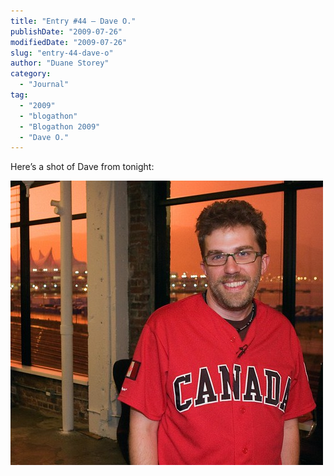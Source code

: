```yaml
---
title: "Entry #44 – Dave O."
publishDate: "2009-07-26"
modifiedDate: "2009-07-26"
slug: "entry-44-dave-o"
author: "Duane Storey"
category:
  - "Journal"
tag:
  - "2009"
  - "blogathon"
  - "Blogathon 2009"
  - "Dave O."
---
```


Here’s a shot of Dave from tonight:

[![](_images/entry-44--dave-o-1.jpg)](http://www.flickr.com/photos/duanestorey/3757128660/)
